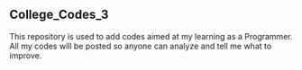 ## College_Codes_3
This repository is used to add codes aimed at my learning as a Programmer. All my codes will be posted so anyone can analyze and tell me what to improve.
